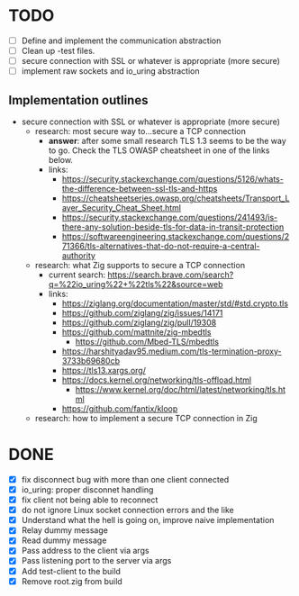 # TODO

- [ ] Define and implement the communication abstraction
- [ ] Clean up -test files.
- [ ] secure connection with SSL or whatever is appropriate (more secure)
- [ ] implement raw sockets and io_uring abstraction

## Implementation outlines

- secure connection with SSL or whatever is appropriate (more secure)
    - research: most secure way to...secure a TCP connection
        - **answer**: after some small research TLS 1.3 seems to be the way to go. Check the TLS OWASP cheatsheet in one of the links below.
        - links:
            - https://security.stackexchange.com/questions/5126/whats-the-difference-between-ssl-tls-and-https
            - https://cheatsheetseries.owasp.org/cheatsheets/Transport_Layer_Security_Cheat_Sheet.html
            - https://security.stackexchange.com/questions/241493/is-there-any-solution-beside-tls-for-data-in-transit-protection
            - https://softwareengineering.stackexchange.com/questions/271366/tls-alternatives-that-do-not-require-a-central-authority
    - research: what Zig supports to secure a TCP connection
        - current search: https://search.brave.com/search?q=%22io_uring%22+%22tls%22&source=web
        - links:
            - https://ziglang.org/documentation/master/std/#std.crypto.tls
            - https://github.com/ziglang/zig/issues/14171
            - https://github.com/ziglang/zig/pull/19308
            - https://github.com/mattnite/zig-mbedtls
                - https://github.com/Mbed-TLS/mbedtls
            - https://harshityadav95.medium.com/tls-termination-proxy-3733b69680cb
            - https://tls13.xargs.org/
            - https://docs.kernel.org/networking/tls-offload.html
                - https://www.kernel.org/doc/html/latest/networking/tls.html
            - https://github.com/fantix/kloop
    - research: how to implement a secure TCP connection in Zig

# DONE

- [x] fix disconnect bug with more than one client connected
- [x] io_uring: proper disconnet handling
- [x] fix client not being able to reconnect
- [x] do not ignore Linux socket connection errors and the like
- [x] Understand what the hell is going on, improve naive implementation
- [x] Relay dummy message
- [x] Read dummy message
- [x] Pass address to the client via args
- [x] Pass listening port to the server via args
- [x] Add test-client to the build
- [x] Remove root.zig from build

